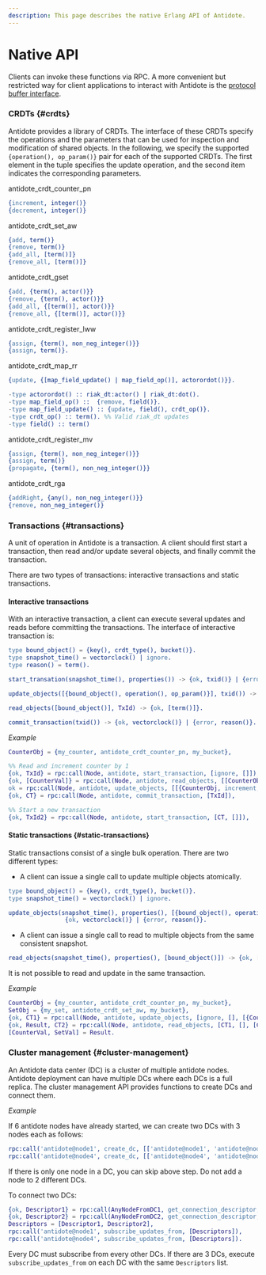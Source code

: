 ```yaml
---
description: This page describes the native Erlang API of Antidote.
---
```


# Native API

Clients can invoke these functions via RPC. A more convenient but restricted way for client applications to interact with Antidote is the [protocol buffer interface](https://antidotedb.gitbook.io/documentation/api/protocol-buffer-api).

### CRDTs {#crdts}

Antidote provides a library of CRDTs. The interface of these CRDTs specify the operations and the parameters that can be used for inspection and modification of shared objects. In the following, we specify the supported `{operation(), op_param()}` pair for each of the supported CRDTs. The first element in the tuple specifies the update operation, and the second item indicates the corresponding parameters.

antidote\_crdt\_counter\_pn

```erlang
{increment, integer()}
{decrement, integer()}
```

antidote\_crdt\_set\_aw

```erlang
{add, term()}
{remove, term()}
{add_all, [term()]}
{remove_all, [term()]}
```

antidote\_crdt\_gset

```erlang
{add, {term(), actor()}}
{remove, {term(), actor()}}
{add_all, {[term()], actor()}}
{remove_all, {[term()], actor()}}
```

antidote\_crdt\_register\_lww

```erlang
{assign, {term(), non_neg_integer()}}
{assign, term()}.
```

antidote\_crdt\_map\_rr

```erlang
{update, {[map_field_update() | map_field_op()], actorordot()}}.

-type actorordot() :: riak_dt:actor() | riak_dt:dot().
-type map_field_op() ::  {remove, field()}.
-type map_field_update() :: {update, field(), crdt_op()}.
-type crdt_op() :: term(). %% Valid riak_dt updates
-type field() :: term()
```

antidote\_crdt\_register\_mv

```erlang
{assign, {term(), non_neg_integer()}}
{assign, term()}
{propagate, {term(), non_neg_integer()}}
```

antidote\_crdt\_rga

```erlang
{addRight, {any(), non_neg_integer()}}
{remove, non_neg_integer()}
```

### Transactions {#transactions}

A unit of operation in Antidote is a transaction. A client should first start a transaction, then read and/or update several objects, and finally commit the transaction.

There are two types of transactions: interactive transactions and static transactions.

#### Interactive transactions

With an interactive transaction, a client can execute several updates and reads before committing the transactions. The interface of interactive transaction is:

```erlang
type bound_object() = {key(), crdt_type(), bucket()}.
type snapshot_time() = vectorclock() | ignore.
type reason() = term().

start_transation(snapshot_time(), properties()) -> {ok, txid()} | {error, reason()}.

update_objects([{bound_object(), operation(), op_param()}], txid()) -> ok | {error, reason()}.

read_objects([bound_object()], TxId) -> {ok, [term()]}.

commit_transaction(txid()) -> {ok, vectorclock()} | {error, reason()}.
```

_Example_

```erlang
CounterObj = {my_counter, antidote_crdt_counter_pn, my_bucket},

%% Read and increment counter by 1
{ok, TxId} = rpc:call(Node, antidote, start_transaction, [ignore, []]),
{ok, [CounterVal]} = rpc:call(Node, antidote, read_objects, [[CounterObj], TxId]),
ok = rpc:call(Node, antidote, update_objects, [[{CounterObj, increment, 1}], TxId]),
{ok, CT} = rpc:call(Node, antidote, commit_transaction, [TxId]),

%% Start a new transaction
{ok, TxId2} = rpc:call(Node, antidote, start_transaction, [CT, []]),
```

#### Static transactions {#static-transactions}

Static transactions consist of a single bulk operation. There are two different types:

* A client can issue a single call to update multiple objects atomically.

```erlang
type bound_object() = {key(), crdt_type(), bucket()}.
type snapshot_time() = vectorclock() | ignore.

update_objects(snapshot_time(), properties(), [{bound_object(), operation(), op_param()}]) ->
                {ok, vectorclock()} | {error, reason()}.
```

* A client can issue a single call to read to multiple objects from the same consistent snapshot.

```erlang
read_objects(snapshot_time(), properties(), [bound_object()]) -> {ok, [term()], vectorclock()}.
```

 It is not possible to read and update in the same transaction.

_Example_

```erlang
CounterObj = {my_counter, antidote_crdt_counter_pn, my_bucket},
SetObj = {my_set, antidote_crdt_set_aw, my_bucket},
{ok, CT1} = rpc:call(Node, antidote, update_objects, [ignore, [], [{CounterObj, increment, 1}]]),
{ok, Result, CT2} = rpc:call(Node, antidote, read_objects, [CT1, [], [CounterObj, SetObj]]),
[CounterVal, SetVal] = Result.
```

### Cluster management {#cluster-management}

An Antidote data center \(DC\) is a cluster of multiple antidote nodes. Antidote deployment can have multiple DCs where each DCs is a full replica. The cluster management API provides functions to create DCs and connect them.

_Example_

If 6 antidote nodes have already started, we can create two DCs with 3 nodes each as follows:

```erlang
rpc:call('antidote@node1', create_dc, [['antidote@node1', 'antidote@node2', 'antidote@node3']]),
rpc:call('antidote@node4', create_dc, [['antidote@node4', 'antidote@node5', 'antidote@node6']]).
```

If there is only one node in a DC, you can skip above step. Do not add a node to 2 different DCs.

To connect two DCs:

```erlang
{ok, Descriptor1} = rpc:call(AnyNodeFromDC1, get_connection_descriptor, []),
{ok, Descriptor2} = rpc:call(AnyNodeFromDC2, get_connection_descriptor, []),
Descriptors = [Descriptor1, Descriptor2],
rpc:call('antidote@node1', subscribe_updates_from, [Descriptors]),
rpc:call('antidote@node4', subscribe_updates_from, [Descriptors]).
```

 Every DC must subscribe from every other DCs. If there are 3 DCs, execute `subscribe_updates_from` on each DC with the same `Descriptors` list.

